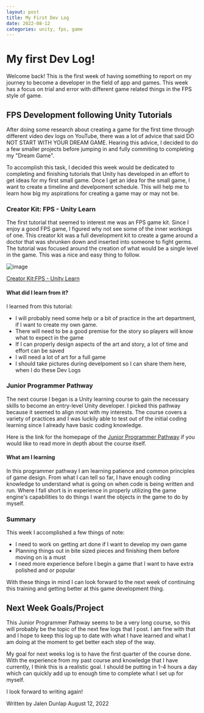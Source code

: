 ```yaml
---
layout: post
title: My First Dev Log
date: 2022-08-12
categories: unity, fps, game
---
```



# My first Dev Log!

Welcome back! This is the first week of having something to report on my journey to become a developer in the field of app and games. This week has a focus on trial and error with different game related things in the FPS style of game.

## FPS Development following Unity Tutorials
After doing some research about creating a game for the first time through different video dev logs on YouTube, there was a lot of advice that said DO NOT START WITH YOUR DREAM GAME. Hearing this advice, I decided to do a few smaller projects before jumping in and fully commiting to completing my "Dream Game".

To accomplish this task, I decided this week would be dedicated to completing and finishing tutorials that Unity has developed in an effort to get ideas for my first small game. Once I get an idea for the small game, I want to create a timeline and develpoment schedule. This will help me to learn how big my aspirations for creating a game may or may not be.

### Creator Kit: FPS - Unity Learn
The first tutorial that seemed to interest me was an FPS game kit. Since I enjoy a good FPS game, I figured why not see some of the inner workings of one. This creator kit was a full development kit to create a game around a doctor that was shrunken down and inserted into someone to fight germs. The tutorial was focused around the creation of what would be a single level in the game. This was a nice and easy thing to follow.

![image](https://user-images.githubusercontent.com/62079847/184229802-cf627790-d2c4-4a0e-8f3b-9eacab79fd88.png)

[Creator Kit:FPS - Unity Learn](https://learn.unity.com/project/creator-kit-fps?uv=2020.3)

#### What did I learn from it?
I learned from this tutorial:
- I will probably need some help or a bit of practice in the art department, if I want to create my own game.
- There will need to be a good premise for the story so players will know what to expect in the game
- If I can properly design aspects of the art and story, a lot of time and effort can be saved
- I will need a lot of art for a full game
- I should take pictures during develpoment so I can share them here, when I do these Dev Logs


### Junior Programmer Pathway
The next course I began is a Unity learning course to gain the necessary skills to become an entry-level Unity developer. I picked this pathway because it seemed to align most with my interests. The course covers a variety of practices and I was luckily able to test out of the initial coding learning since I already have basic coding knowledge.

Here is the link for the homepage of the [Junior Programmer Pathway](https://learn.unity.com/pathway/junior-programmer?tab=pathway_map) if you would like to read more in depth about the course itself.

#### What am I learning
In this programmer pathway I am learning patience and common principles of game design. From what I can tell so far, I have enough coding knowledge to understand what is going on when code is being written and run. Where I fall short is in experience in properly utilizing the game engine's capabilities to do things I want the objects in the game to do by myself.

### Summary
This week I accomplished a few things of note:
- I need to work on getting art done if I want to develop my own game
- Planning things out in bite sized pieces and finishing them before moving on is a must
- I need more experience before I begin a game that I want to have extra polished and or popular

With these things in mind I can look forward to the next week of continuing this training and getting better at this game development thing.

## Next Week Goals/Project
This Junior Programmer Pathway seems to be a very long course, so this will probably be the topic of the next few logs that I post. I am fine with that and I hope to keep this log up to date with what I have learned and what I am doing at the moment to get better each step of the way. 

My goal for next weeks log is to have the first quarter of the course done. With the experience from my past course and knowledge that I have currently, I think this is a realistic goal. I should be putting in 1-4 hours a day which can quickly add up to enough time to complete what I set up for myself.

I look forward to writing again!

Written by Jalen Dunlap
August 12, 2022
